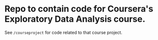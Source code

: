 # Repo to contain code for Coursera's Exploratory Data Analysis course.

See `/courseproject` for code related to that course project.
